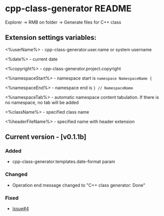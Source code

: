 # cpp-class-generator README

Explorer -> RMB on folder -> Generate files for C++ class

## Extension settings variables:

<%userName%> - cpp-class-generator.user.name or system username

<%date%> - current date 

<%copyright%> - cpp-class-generator.project.copyright

<%namespaceStart%> - namespace start is `namespace NamespaceName {`

<%namespaceEnd%> - namespace end is `} // NamespaceName`

<%namespaceTab%> - automatic namespace content tabulation. If there is no namespace, no tab will be added

<%className%> - specified class name

<%headerFileName%> - specified name with header extension

## Current version - [v0.1.1b]

### Added
- cpp-class-generator.templates.date-format param

### Changed

- Operation end message changed to "C++ class generator: Done"

### Fixed

- [Issue#4](https://github.com/k4li-0x0/cpp-class-generator/issues/4)
